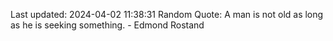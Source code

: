 Last updated: 2024-04-02 11:38:31
Random Quote: A man is not old as long as he is seeking something. - Edmond Rostand
